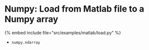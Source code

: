 # Numpy: Load from Matlab file to a Numpy array

{% embed include file="src/examples/matlab/load.py" %}

* `numpy.ndarray`


